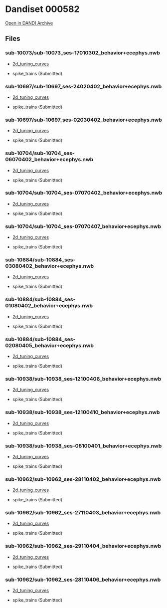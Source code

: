# Dandiset 000582

[Open in DANDI Archive](https://dandiarchive.org/dandiset/000582)

## Files


### sub-10073/sub-10073_ses-17010302_behavior+ecephys.nwb



- [2d_tuning_curves](https://figurl.org/f?v=https://figurl-tuning-curves-1.surge.sh&d=%7B%22type%22:%22tuning_curves_2d_nh5%22,%22nh5_file%22:%22https://neurosift.org/dendro-outputs/a7852166.7baf8dd0/output%22%7D&label=sub-10073/sub-10073_ses-17010302_behavior+ecephys.nwb/tuning_curves_2d.nh5)



- spike_trains (Submitted)




### sub-10697/sub-10697_ses-24020402_behavior+ecephys.nwb



- [2d_tuning_curves](https://figurl.org/f?v=https://figurl-tuning-curves-1.surge.sh&d=%7B%22type%22:%22tuning_curves_2d_nh5%22,%22nh5_file%22:%22https://neurosift.org/dendro-outputs/a7852166.c49b5e82/output%22%7D&label=sub-10697/sub-10697_ses-24020402_behavior+ecephys.nwb/tuning_curves_2d.nh5)



- spike_trains (Submitted)




### sub-10697/sub-10697_ses-02030402_behavior+ecephys.nwb



- [2d_tuning_curves](https://figurl.org/f?v=https://figurl-tuning-curves-1.surge.sh&d=%7B%22type%22:%22tuning_curves_2d_nh5%22,%22nh5_file%22:%22https://neurosift.org/dendro-outputs/a7852166.f0f9ef8d/output%22%7D&label=sub-10697/sub-10697_ses-02030402_behavior+ecephys.nwb/tuning_curves_2d.nh5)



- spike_trains (Submitted)




### sub-10704/sub-10704_ses-06070402_behavior+ecephys.nwb



- [2d_tuning_curves](https://figurl.org/f?v=https://figurl-tuning-curves-1.surge.sh&d=%7B%22type%22:%22tuning_curves_2d_nh5%22,%22nh5_file%22:%22https://neurosift.org/dendro-outputs/a7852166.1686e109/output%22%7D&label=sub-10704/sub-10704_ses-06070402_behavior+ecephys.nwb/tuning_curves_2d.nh5)



- spike_trains (Submitted)




### sub-10704/sub-10704_ses-07070402_behavior+ecephys.nwb



- [2d_tuning_curves](https://figurl.org/f?v=https://figurl-tuning-curves-1.surge.sh&d=%7B%22type%22:%22tuning_curves_2d_nh5%22,%22nh5_file%22:%22https://neurosift.org/dendro-outputs/a7852166.8b9a5c0e/output%22%7D&label=sub-10704/sub-10704_ses-07070402_behavior+ecephys.nwb/tuning_curves_2d.nh5)



- spike_trains (Submitted)




### sub-10704/sub-10704_ses-07070407_behavior+ecephys.nwb



- [2d_tuning_curves](https://figurl.org/f?v=https://figurl-tuning-curves-1.surge.sh&d=%7B%22type%22:%22tuning_curves_2d_nh5%22,%22nh5_file%22:%22https://neurosift.org/dendro-outputs/a7852166.bcf3b00b/output%22%7D&label=sub-10704/sub-10704_ses-07070407_behavior+ecephys.nwb/tuning_curves_2d.nh5)



- spike_trains (Submitted)




### sub-10884/sub-10884_ses-03080402_behavior+ecephys.nwb



- [2d_tuning_curves](https://figurl.org/f?v=https://figurl-tuning-curves-1.surge.sh&d=%7B%22type%22:%22tuning_curves_2d_nh5%22,%22nh5_file%22:%22https://neurosift.org/dendro-outputs/a7852166.e1c0aabc/output%22%7D&label=sub-10884/sub-10884_ses-03080402_behavior+ecephys.nwb/tuning_curves_2d.nh5)



- spike_trains (Submitted)




### sub-10884/sub-10884_ses-01080402_behavior+ecephys.nwb



- [2d_tuning_curves](https://figurl.org/f?v=https://figurl-tuning-curves-1.surge.sh&d=%7B%22type%22:%22tuning_curves_2d_nh5%22,%22nh5_file%22:%22https://neurosift.org/dendro-outputs/a7852166.9dcf7cec/output%22%7D&label=sub-10884/sub-10884_ses-01080402_behavior+ecephys.nwb/tuning_curves_2d.nh5)



- spike_trains (Submitted)




### sub-10884/sub-10884_ses-02080405_behavior+ecephys.nwb



- [2d_tuning_curves](https://figurl.org/f?v=https://figurl-tuning-curves-1.surge.sh&d=%7B%22type%22:%22tuning_curves_2d_nh5%22,%22nh5_file%22:%22https://neurosift.org/dendro-outputs/a7852166.33859547/output%22%7D&label=sub-10884/sub-10884_ses-02080405_behavior+ecephys.nwb/tuning_curves_2d.nh5)



- spike_trains (Submitted)




### sub-10938/sub-10938_ses-12100406_behavior+ecephys.nwb



- [2d_tuning_curves](https://figurl.org/f?v=https://figurl-tuning-curves-1.surge.sh&d=%7B%22type%22:%22tuning_curves_2d_nh5%22,%22nh5_file%22:%22https://neurosift.org/dendro-outputs/a7852166.42338302/output%22%7D&label=sub-10938/sub-10938_ses-12100406_behavior+ecephys.nwb/tuning_curves_2d.nh5)



- spike_trains (Submitted)




### sub-10938/sub-10938_ses-12100410_behavior+ecephys.nwb



- [2d_tuning_curves](https://figurl.org/f?v=https://figurl-tuning-curves-1.surge.sh&d=%7B%22type%22:%22tuning_curves_2d_nh5%22,%22nh5_file%22:%22https://neurosift.org/dendro-outputs/a7852166.680baf3d/output%22%7D&label=sub-10938/sub-10938_ses-12100410_behavior+ecephys.nwb/tuning_curves_2d.nh5)



- spike_trains (Submitted)




### sub-10938/sub-10938_ses-08100401_behavior+ecephys.nwb



- [2d_tuning_curves](https://figurl.org/f?v=https://figurl-tuning-curves-1.surge.sh&d=%7B%22type%22:%22tuning_curves_2d_nh5%22,%22nh5_file%22:%22https://neurosift.org/dendro-outputs/a7852166.add6ac8b/output%22%7D&label=sub-10938/sub-10938_ses-08100401_behavior+ecephys.nwb/tuning_curves_2d.nh5)



- spike_trains (Submitted)




### sub-10962/sub-10962_ses-28110402_behavior+ecephys.nwb



- [2d_tuning_curves](https://figurl.org/f?v=https://figurl-tuning-curves-1.surge.sh&d=%7B%22type%22:%22tuning_curves_2d_nh5%22,%22nh5_file%22:%22https://neurosift.org/dendro-outputs/a7852166.cfe12f06/output%22%7D&label=sub-10962/sub-10962_ses-28110402_behavior+ecephys.nwb/tuning_curves_2d.nh5)



- spike_trains (Submitted)




### sub-10962/sub-10962_ses-27110403_behavior+ecephys.nwb



- [2d_tuning_curves](https://figurl.org/f?v=https://figurl-tuning-curves-1.surge.sh&d=%7B%22type%22:%22tuning_curves_2d_nh5%22,%22nh5_file%22:%22https://neurosift.org/dendro-outputs/a7852166.6ccb29e9/output%22%7D&label=sub-10962/sub-10962_ses-27110403_behavior+ecephys.nwb/tuning_curves_2d.nh5)



- spike_trains (Submitted)




### sub-10962/sub-10962_ses-29110404_behavior+ecephys.nwb



- [2d_tuning_curves](https://figurl.org/f?v=https://figurl-tuning-curves-1.surge.sh&d=%7B%22type%22:%22tuning_curves_2d_nh5%22,%22nh5_file%22:%22https://neurosift.org/dendro-outputs/a7852166.c6aabe61/output%22%7D&label=sub-10962/sub-10962_ses-29110404_behavior+ecephys.nwb/tuning_curves_2d.nh5)



- spike_trains (Submitted)




### sub-10962/sub-10962_ses-28110406_behavior+ecephys.nwb



- [2d_tuning_curves](https://figurl.org/f?v=https://figurl-tuning-curves-1.surge.sh&d=%7B%22type%22:%22tuning_curves_2d_nh5%22,%22nh5_file%22:%22https://neurosift.org/dendro-outputs/a7852166.4d6dbfa4/output%22%7D&label=sub-10962/sub-10962_ses-28110406_behavior+ecephys.nwb/tuning_curves_2d.nh5)



- spike_trains (Submitted)



